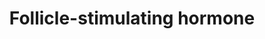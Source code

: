 ---
title: "Follicle-stimulating hormone"
alias: "FSH"
type: summary
subject: biology
tags:
 - biology
 - endocrine_system
created: 2023.01.11 09:23
created_by: Ádám
---